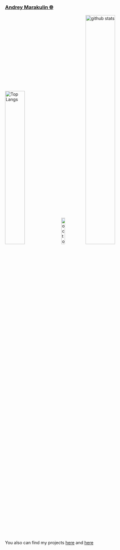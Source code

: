 ### [Andrey Marakulin 🌐](https://annndruha.space)

<p align="left">
  <img alt="Top Langs" width=36% src="https://github-readme-stats-sigma-five.vercel.app/api/top-langs/?username=Annndruha&layout=compact" />
  <img alt="octocat" width=15% src="https://user-images.githubusercontent.com/5713670/87202985-820dcb80-c2b6-11ea-9f56-7ec461c497c3.gif"/>
  <img alt="github stats" width=44% src="https://github-readme-stats-sigma-five.vercel.app/api?username=Annndruha&show_icons=true" />
</p>

You also can find my projects [here](https://github.com/SmartThinksDIY) and [here](https://github.com/profcomff)

